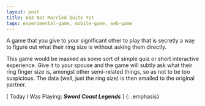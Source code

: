 ```yaml
---
layout: post
title: 643 Not Married Quite Yet
tags: experimental-game, mobile-game, web-game
---
```

A game that you give to your significant other to play that is secretly a way to figure out what their ring size is without asking them directly.

This game would be masked as some sort of simple quiz or short interactive experience.  Give it to your spouse and the game will subtly ask what their ring finger size is, amongst other semi-related things, so as not to be too suspicious.  The data (well, just the ring size) is then emailed to the original partner.

[ Today I Was Playing: ***Sword Coast Legends*** ]
{: .emphasis}
